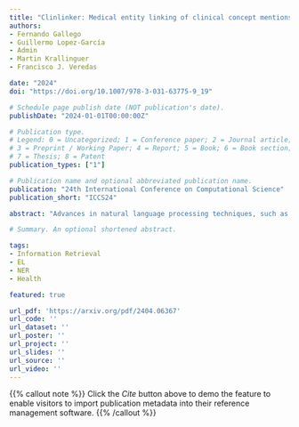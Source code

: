 ```yaml
---
title: "Clinlinker: Medical entity linking of clinical concept mentions in spanish"
authors:
- Fernando Gallego
- Guillermo Lopez-García
- Admin
- Martin Krallinguer
- Francisco J. Veredas

date: "2024"
doi: "https://doi.org/10.1007/978-3-031-63775-9_19"

# Schedule page publish date (NOT publication's date).
publishDate: "2024-01-01T00:00:00Z"

# Publication type.
# Legend: 0 = Uncategorized; 1 = Conference paper; 2 = Journal article;
# 3 = Preprint / Working Paper; 4 = Report; 5 = Book; 6 = Book section;
# 7 = Thesis; 8 = Patent
publication_types: ["1"]

# Publication name and optional abbreviated publication name.
publication: "24th International Conference on Computational Science"
publication_short: "ICCS24"

abstract: "Advances in natural language processing techniques, such as named entity recognition and normalization to widely used standardized terminologies like UMLS or SNOMED-CT, along with the digitalization of electronic health records, have significantly advanced clinical text analysis. This study presents ClinLinker, a novel approach employing a two-phase pipeline for medical entity linking that leverages the potential of in-domain adapted language models for biomedical text mining: initial candidate retrieval using a SapBERT-based bi-encoder and subsequent re-ranking with a cross-encoder, trained by following a contrastive-learning strategy to be tailored to medical concepts in Spanish. This methodology, focused initially on content in Spanish, substantially outperforming multilingual language models designed for the same purpose. This is true even for complex scenarios involving heterogeneous medical terminologies and being trained on a subset of the original data. Our results, evaluated using top-k accuracy at 25 and other top-k metrics, demonstrate our approach’s performance on two distinct clinical entity linking Gold Standard corpora, DisTEMIST (diseases) and MedProcNER (clinical procedures), outperforming previous benchmarks by 40 points in DisTEMIST and 43 points in MedProcNER, both normalized to SNOMED-CT codes. These findings highlight our approach’s ability to address language-specific nuances and set a new benchmark in entity linking, offering a potent tool for enhancing the utility of digital medical records. The resulting system is of practical value, both for large scale automatic generation of structured data derived from clinical records, as well as for exhaustive extraction and harmonization of predefined clinical variables of interest."

# Summary. An optional shortened abstract.

tags:
- Information Retrieval
- EL 
- NER
- Health

featured: true

url_pdf: 'https://arxiv.org/pdf/2404.06367'
url_code: ''
url_dataset: ''
url_poster: ''
url_project: ''
url_slides: ''
url_source: ''
url_video: ''
---
```

{{% callout note %}}
Click the _Cite_ button above to demo the feature to enable visitors to import publication metadata into their reference management software.
{{% /callout %}}                        